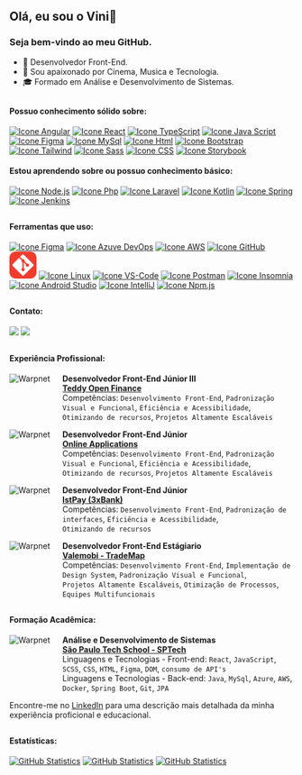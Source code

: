 <link rel="stylesheet" href="https://cdn.jsdelivr.net/gh/devicons/devicon@v2.15.1/devicon.min.css">

## Olá, eu sou o **Vini**👋
### Seja bem-vindo ao meu GitHub. 
<img src="" alt="" min-width="200px" max-width="200px" width="200px" align="right">


- 🔭 Desenvolvedor Front-End.
- 🌱 Sou apaixonado por Cinema, Musica e Tecnologia.
- 🎓 Formado em Análise e Desenvolvimento de Sistemas.

##

#### Possuo conhecimento sólido sobre:
[<img height="48px" width="48px" alt="Icone Angular" src="https://skillicons.dev/icons?i=angular"/>](https://angular.io/cli "Angular")
[<img height="48px" width="48px" alt="Icone React" src="https://skillicons.dev/icons?i=react"/>](https://pt-br.react.dev "React")
[<img height="48px" width="48px" alt="Icone TypeScript" src="https://skillicons.dev/icons?i=ts"/>](https://www.typescriptlang.org/pt/ "TypeScript")
[<img height="48px" width="48px" alt="Icone Java Script" src="https://skillicons.dev/icons?i=js"/>](https://developer.mozilla.org/pt-BR/docs/Web/JavaScript "JavaScript")
[<img height="48px" width="48px" alt="Icone Figma" src="https://skillicons.dev/icons?i=figma"/>](https://www.figma.com/ "Figma")
[<img height="48px" width="48px" alt="Icone MySql" src="https://skillicons.dev/icons?i=mysql"/>](https://www.mysql.com/ "MySQL")
[<img height="48px" width="48px" alt="Icone Html" src="https://skillicons.dev/icons?i=html"/>](https://developer.mozilla.org/pt-BR/docs/Web/HTML "HTML")
[<img height="48px" width="48px" alt="Icone Bootstrap" src="https://skillicons.dev/icons?i=bootstrap"/>](https://getbootstrap.com/ "Bootstrap")
[<img height="48px" width="48px" alt="Icone Tailwind" src="https://skillicons.dev/icons?i=tailwind"/>](https://tailwindcss.com/ "Tailwind")
[<img height="48px" width="48px" alt="Icone Sass" src="https://skillicons.dev/icons?i=sass"/>](https://sass-lang.com "SASS")
[<img height="48px" width="48px" alt="Icone CSS" src="https://skillicons.dev/icons?i=css"/>](https://developer.mozilla.org/pt-BR/docs/Web/CSS "CSS")
[<img height="48px" width="48px" alt="Icone Storybook" src="https://avatars.githubusercontent.com/u/22632046?s=200&v=4"/>](https://storybook.js.org/ "Storybook")

#### Estou aprendendo sobre ou possuo conhecimento básico:
[<img height="48px" width="48px" alt="Icone Node.js" src="https://skillicons.dev/icons?i=nodejs"/>](https://nodejs.org "Node.js")
[<img height="48px" width="48px" alt="Icone Php" src="https://skillicons.dev/icons?i=php"/>](https://www.php.net/ "PHP")
[<img height="48px" width="48px" alt="Icone Laravel" src="https://skillicons.dev/icons?i=laravel"/>](https://laravel.com/ "Laravel")
[<img height="48px" width="48px" alt="Icone Kotlin" src="https://skillicons.dev/icons?i=kotlin"/>](https://kotlinlang.org/ "Kotlin")
[<img height="48px" width="48px" alt="Icone Spring" src="https://skillicons.dev/icons?i=spring"/>](https://spring.io/ "Spring")
[<img height="48px" width="48px" alt="Icone Jenkins" src="https://skillicons.dev/icons?i=jenkins"/>](https://www.jenkins.io/ "Jenkins")

##

#### Ferramentas que uso:
[<img height="48px" width="48px" alt="Icone Figma" src="https://skillicons.dev/icons?i=figma"/>](https://www.figma.com "Figma")
[<img height="48px" width="48px" alt="Icone Azuve DevOps" src="https://skillicons.dev/icons?i=azure"/>](https://azure.microsoft.com/pt-br/products/devops/ "Azure")
[<img height="48px" width="48px" alt="Icone AWS" src="https://skillicons.dev/icons?i=aws"/>](https://aws.amazon.com/pt/ "AWS")
[<img height="48px" width="48px" alt="Icone GitHub" src="https://skillicons.dev/icons?i=github"/>](https://github.com/ "GitHub")
[<img height="48px" width="48px" alt="Icone Git" src="https://raw.githubusercontent.com/tandpfun/skill-icons/main/icons/Git.svg"/>](https://git-scm.com "Git")
[<img height="48px" width="48px" alt="Icone Linux" src="https://skillicons.dev/icons?i=linux"/>](https://www.linux.org/ "Linux")
[<img height="48px" width="48px" alt="Icone VS-Code" src="https://skillicons.dev/icons?i=vscode"/>](https://code.visualstudio.com "Visual Studio Code")
[<img height="48px" width="48px" alt="Icone Postman" src="https://i.postimg.cc/QNyBTNVk/postman.png"/>](https://www.postman.com "Postman")
[<img height="48px" width="48px" alt="Icone Insomnia" src="https://i.postimg.cc/MHch4m7T/insomnia.png"/>](https://insomnia.rest "Insomnia")
[<img height="48px" width="48px" alt="Icone Android Studio" src="https://skillicons.dev/icons?i=androidstudio"/>](https://developer.android.com/studio?hl=pt-br "Android Studio")
[<img height="48px" width="48px" alt="Icone IntelliJ" src="https://skillicons.dev/icons?i=idea"/>](https://www.jetbrains.com/pt-br/idea/ "IntelliJ")
[<img height="48px" width="48px" alt="Icone Npm.js" src="https://i.postimg.cc/L8k9jKJ2/Group.png"/>](https://www.npmjs.com "Npm.js")

##

#### Contato:
<a href = "mailto:vinicius.cavalcante.rodrigues@gmail.com"><img src="https://img.shields.io/badge/-Gmail-%23333?style=for-the-badge&logo=gmail&logoColor=white" target="_blank"></a>
<a href="https://www.linkedin.com/in/vinicius-rodrigues-7a47161a5/" target="_blank"><img src="https://img.shields.io/badge/-LinkedIn-%230077B5?style=for-the-badge&logo=linkedin&logoColor=white" target="_blank"></a> 
  
##

#### Experiência Profissional:
[<img align="left" height="94px" width="94px" alt="Warpnet" src="https://media.licdn.com/dms/image/v2/D4D0BAQG0auSI2E7dVg/company-logo_200_200/B4DZfCPe50HkAQ-/0/1751310528469/teddyopenfinance_logo?e=1761177600&v=beta&t=X5Ni8k5P1nXKqN7YI78VA9GgPluelfOF4JeC3QwRcfg"/>](https://www.linkedin.com/company/teddyopenfinance/)
**Desenvolvedor Front-End Júnior III** \
[**Teddy Open Finance**](https://www.linkedin.com/company/teddyopenfinance/)\
Competências: `Desenvolvimento Front-End`, `Padronização Visual e Funcional`, `Eficiência e Acessibilidade`, 
<br/> `Otimizando de recursos`, `Projetos Altamente Escaláveis`

[<img align="left" height="94px" width="94px" alt="Warpnet" src="https://www.onlineapp.com.br/wp-content/uploads/2023/10/Simbolo-Online-App-1.png"/>](https://www.onlineapp.com.br/)
**Desenvolvedor Front-End Júnior** \
[**Online Applications**](https://www.onlineapp.com.br/)\
Competências: `Desenvolvimento Front-End`, `Padronização Visual e Funcional`, `Eficiência e Acessibilidade`, 
<br/> `Otimizando de recursos`, `Projetos Altamente Escaláveis`

[<img align="left" height="94px" width="94px" alt="Warpnet" src="https://media.licdn.com/dms/image/v2/D4D0BAQH3CFlXHc5_Yg/company-logo_200_200/company-logo_200_200/0/1712250278927/istpay_logo?e=1761177600&v=beta&t=DpCCUHcmhx-p-EUeTV8YP7bGNbW1z3voOqUly5w4_4s"/>](https://www.linkedin.com/company/3xbank/)
**Desenvolvedor Front-End Júnior** \
[**IstPay (3xBank)**](https://www.linkedin.com/company/3xbank/)\
Competências: `Desenvolvimento Front-End`, `Padronização de interfaces`, `Eficiência e Acessibilidade`, 
<br/> `Otimizando de recursos`

[<img align="left" height="94px" width="94px" alt="Warpnet" src="https://media.licdn.com/dms/image/v2/C4D0BAQFgTem3xYYczA/company-logo_200_200/company-logo_200_200/0/1652965708161/trademaphub_logo?e=1761177600&v=beta&t=0FiFFVQuXjFjVpHLfcLWYvjyZ-5tilr4iJqQr1oshwc"/>](https://www.linkedin.com/company/trademaphub/)
**Desenvolvedor Front-End Estágiario** \
[**Valemobi - TradeMap**](https://www.linkedin.com/company/trademaphub/)\
Competências: `Desenvolvimento Front-End`, `Implementação de Design System`, `Padronização Visual e Funcional`, 
<br/> `Projetos Altamente Escaláveis`, `Otimização de Processos`, `Equipes Multifuncionais`

##

#### Formação Acadêmica:

[<img align="left" height="94px" width="94px" alt="Warpnet" src="https://pbs.twimg.com/profile_images/1462844108972638209/yBoNz-6Q_400x400.jpg"/>](https://www.sptech.school/)
**Análise e Desenvolvimento de Sistemas** \
[**São Paulo Tech School - SPTech**](https://www.sptech.school/faculdade) \
Linguagens e Tecnologias - Front-end: `React`, `JavaScript`, `SCSS`, `CSS`, `HTML`, `Figma`, `DOM`, `consumo de API's`
<br/>Linguagens e Tecnologias - Back-end: `Java`, `MySql`, `Azure`, `AWS`, `Docker`, `Spring Boot`, `Git`, `JPA`

Encontre-me no [LinkedIn](https://www.linkedin.com/in/vinicius-rodrigues-7a47161a5/) para uma descrição mais detalhada da minha experiência proficional e educacional.

##

#### Estatísticas:
[<img height="180px" alt="GitHub Statistics" src="https://github-readme-stats.vercel.app/api/top-langs/?username=vinicavalcant&layout=compact&langs_count=7&theme=radical"/>](https://github.com/ViniCavalcant/)
[<img height="180px" alt="GitHub Statistics" src="https://github-readme-stats.vercel.app/api/?username=vinicavalcant&show_icons=true&include_all_commits=true&theme=radical"/>](https://github.com/ViniCavalcant/)
[<img height="153px" alt="GitHub Statistics" src="http://github-readme-streak-stats.herokuapp.com/?user=vinicavalcant&amp;theme=radical"/>](https://github.com/ViniCavalcant/)

